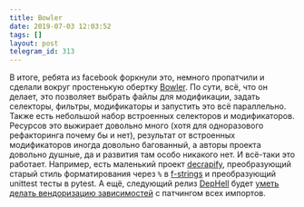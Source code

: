 ```yaml
---
title: Bowler
date: 2019-07-03 12:03:52
tags: []
layout: post
telegram_id: 313
---
```


В итоге, ребята из facebook форкнули это, немного пропатчили и сделали вокруг простенькую обертку [Bowler](https://github.com/facebookincubator/Bowler). По сути, всё, что он делает, это позволяет выбрать файлы для модификации, задать селекторы, фильтры, модификаторы и запустить это всё параллельно. Также есть небольшой набор встроенных селекторов и модификаторов. Ресурсов это выжирает довольно много (хотя для одноразового рефакторинга почему бы и нет), результат от встроенных модификаторов иногда довольно багованный, а авторы проекта довольно душные, да и развития там особо никакого нет. И всё-таки это работает. Например, есть маленький проект [decrapify](https://github.com/craigds/decrapify), преобразующий старый стиль форматирования через `%` в [f-strings](https://realpython.com/python-f-strings/) и преобразующий unittest тесты в pytest. А ещё, следующий релиз [DepHell](https://github.com/dephell/dephell) будет [уметь делать вендоризацию зависимостей](https://github.com/dephell/dephell/pull/194) c патчингом всех импортов.

